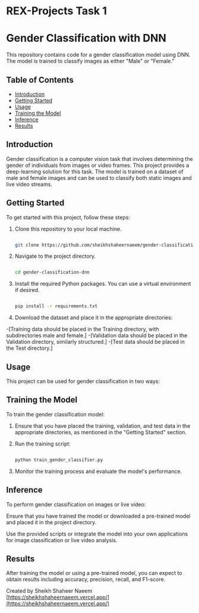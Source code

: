 # REX-Projects Task 1
# Gender Classification with DNN

This repository contains code for a gender classification model using DNN. The model is trained to classify images as either "Male" or "Female."

## Table of Contents

- [Introduction](#introduction)
- [Getting Started](#getting-started)
- [Usage](#usage)
- [Training the Model](#training-the-model)
- [Inference](#inference)
- [Results](#results)

## Introduction

Gender classification is a computer vision task that involves determining the gender of individuals from images or video frames. This project provides a deep-learning solution for this task. The model is trained on a dataset of male and female images and can be used to classify both static images and live video streams.

## Getting Started

To get started with this project, follow these steps:

1. Clone this repository to your local machine.

   ```bash
   
   git clone https://github.com/sheikhshaheernaeem/gender-classification.git
   

2. Navigate to the project directory.

   ```bash

   cd gender-classification-dnn


3. Install the required Python packages. You can use a virtual environment if desired.

   ```bash
   
   pip install -r requirements.txt


4. Download the dataset and place it in the appropriate directories:

-[Training data should be placed in the Training directory, with subdirectories male and female.]
-[Validation data should be placed in the Validation directory, similarly structured.]
-[Test data should be placed in the Test directory.]

## Usage
This project can be used for gender classification in two ways:

## Training the Model
To train the gender classification model:

1. Ensure that you have placed the training, validation, and test data in the appropriate directories, as mentioned in the "Getting Started" section.

2. Run the training script:

    ```bash

    python train_gender_classifier.py
    

3. Monitor the training process and evaluate the model's performance.

## Inference
To perform gender classification on images or live video:

Ensure that you have trained the model or downloaded a pre-trained model and placed it in the project directory.

Use the provided scripts or integrate the model into your own applications for image classification or live video analysis.

## Results
After training the model or using a pre-trained model, you can expect to obtain results including accuracy, precision, recall, and F1-score.


Created by Sheikh Shaheer Naeem [https://sheikhshaheernaeem.vercel.app/](https://sheikhshaheernaeem.vercel.app/)

